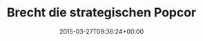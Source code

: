 ---
retweeted: false
source: <a href="https://about.twitter.com/products/tweetdeck" rel="nofollow">TweetDeck</a>
entities:
  hashtags: []
  symbols: []
  user_mentions: []
  urls:
  - url: http://t.co/Ep7heblYM6
    expanded_url: http://bit.ly/1bAFSOZ
    display_url: bit.ly/1bAFSOZ
    indices:
    - '46'
    - '68'
display_text_range:
- '0'
- '68'
favorite_count: '0'
id_str: '581389295350611968'
truncated: false
retweet_count: '0'
id: '581389295350611968'
possibly_sensitive: false
created_at: Fri Mar 27 09:36:24 +0000 2015
favorited: false
full_text: Brecht die strategischen Popcorn-Reserven an!
lang: de
quote_url: http://bit.ly/1bAFSOZ
tags:
- pesos:twitter
date: '2015-03-27T09:36:24+00:00'
src: https://twitter.com/bascht/status/581389295350611968
original_url: https://twitter.com/bascht/status/581389295350611968
type: twitter_tweet
text: Brecht die strategischen Popcorn-Reserven an!
title: Brecht die strategischen Popcor

---